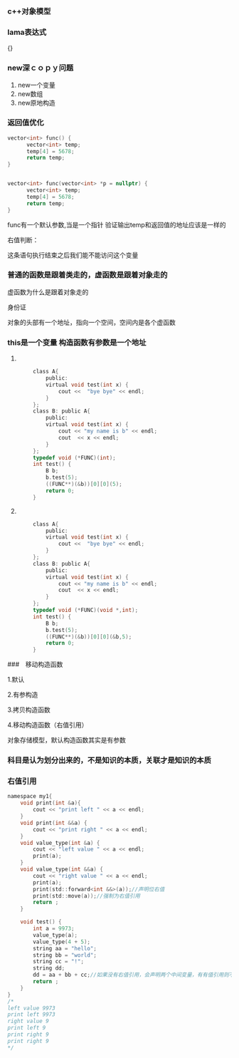 ### c++对象模型



### lama表达式

[](){}



### new深ｃｏｐｙ问题

1. new一个变量
2. new数组
3. new原地构造



### 返回值优化

```c
vector<int> func() {
      vector<int> temp;
      temp[4] = 5678;
      return temp;
}


vector<int> func(vector<int> *p = nullptr) {
      vector<int> temp;
      temp[4] = 5678;
      return temp;
}
```

func有一个默认参数,当是一个指针 验证输出temp和返回值的地址应该是一样的

右值判断：

这条语句执行结束之后我们能不能访问这个变量



### 普通的函数是跟着类走的，虚函数是跟着对象走的

虚函数为什么是跟着对象走的

身份证

对象的头部有一个地址，指向一个空间，空间内是各个虚函数



### this是一个变量 构造函数有参数是一个地址

1. 

```c
        class A{
            public:
            virtual void test(int x) {
                cout <<  "bye bye" << endl;
            }
        };
        class B: public A{
            public:
            virtual void test(int x) {
                cout << "my name is b" << endl;
                cout  << x << endl;
            }
        };
        typedef void (*FUNC)(int);
        int test() {
            B b;
            b.test(5);
            ((FUNC**)(&b))[0][0](5);
            return 0;
        }
```

2. 

```c
        class A{
            public:
            virtual void test(int x) {
                cout <<  "bye bye" << endl;
            }
        };
        class B: public A{
            public:
            virtual void test(int x) {
                cout << "my name is b" << endl;
                cout  << x << endl;
            }
        };
        typedef void (*FUNC)(void *,int);
        int test() {
            B b;
            b.test(5);
            ((FUNC**)(&b))[0][0](&b,5);
            return 0;
        }
```

###　移动构造函数

1.默认

2.有参构造

3.拷贝构造函数

4.移动构造函数（右值引用）

对象存储模型，默认构造函数其实是有参数



### 科目是认为划分出来的，不是知识的本质，关联才是知识的本质



### 右值引用

```c
namespace my1{
    void print(int &a){
        cout << "print left " << a << endl;
    }
    void print(int &&a) {
        cout << "print right " << a << endl;
    }
    void value_type(int &a) {
        cout << "left value " << a << endl;
        print(a);
    }
    void value_type(int &&a) {
        cout << "right value " << a << endl;
        print(a);
        print(std::forward<int &&>(a));//声明位右值
        print(std::move(a));//强制为右值引用
        return ;
    }

    void test() {
        int a = 9973;
        value_type(a);
        value_type(4 + 5);
        string aa = "hello";
        string bb = "world";
        string cc = "!";
        string dd;
        dd = aa + bb + cc;//如果没有右值引用，会声明两个中间变量，有有值引用则不会产生中间变量，会直接移动构造移动构造，减少大量的时间
        return ;
    }
}
/*
left value 9973
print left 9973
right value 9
print left 9
print right 9
print right 9
*/
```


